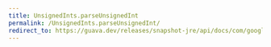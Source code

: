```yaml
---
title: UnsignedInts.parseUnsignedInt
permalink: /UnsignedInts.parseUnsignedInt/
redirect_to: https://guava.dev/releases/snapshot-jre/api/docs/com/google/common/primitives/UnsignedInts.html#parseUnsignedInt-java.lang.String-
---
```

